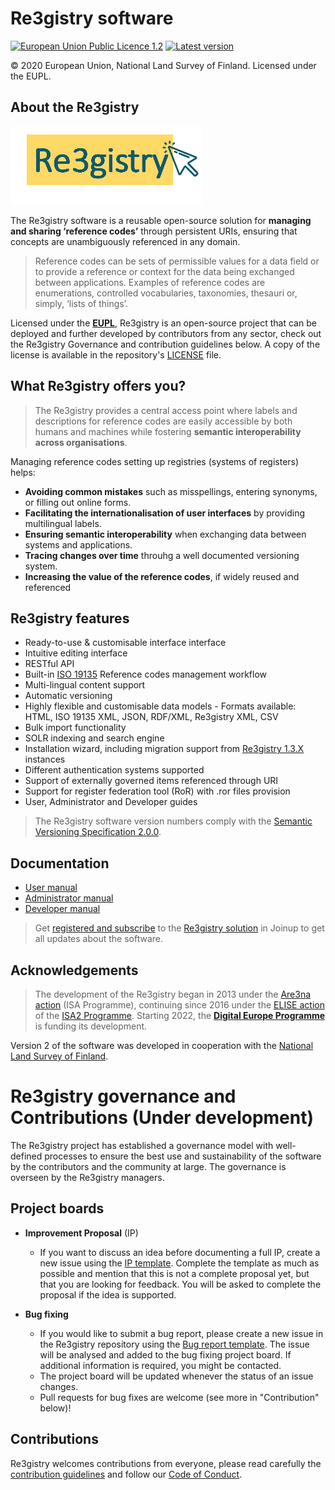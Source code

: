 # Re3gistry software

[![European Union Public Licence 1.2](https://img.shields.io/badge/license-EUPL%201.2-blue.svg)](https://joinup.ec.europa.eu/software/page/eupl)
[![Latest version](https://img.shields.io/badge/latest%20version-2.3.1-blue.svg)](https://github.com/ec-jrc/re3gistry/releases)

&copy; 2020 European Union, National Land Survey of Finland. Licensed under the EUPL.

## About the Re3gistry

![Logo](documentation/images/logo.png)

The Re3gistry software is a reusable open-source solution for **managing and sharing ‘reference codes’** through persistent URIs, ensuring that concepts are unambiguously referenced in any domain.

> Reference codes can be sets of permissible values for a data field or to provide a reference or context for the data being exchanged between applications. Examples of reference codes are enumerations, controlled vocabularies, taxonomies, thesauri or, simply, ‘lists of things’.

Licensed under the **[EUPL](http://ec.europa.eu/idabc/eupl.html)**, Re3gistry is an open-source project that can be deployed and further developed by contributors from any sector, check out the Re3gistry Governance and contribution guidelines below.
A copy of the license is available in the repository's [LICENSE](https://github.com/ec-jrc/re3gistry/blob/master/LICENSE) file.

## What Re3gistry offers you?

> The Re3gistry provides a central access point where labels and descriptions for reference codes are easily accessible by both humans and machines while fostering **semantic interoperability across organisations**.

Managing reference codes setting up registries (systems of registers) helps:

* **Avoiding common mistakes** such as misspellings, entering synonyms, or filling out online forms.
* **Facilitating the internationalisation of user interfaces** by providing multilingual labels.
* **Ensuring semantic interoperability** when exchanging data between systems and applications.
* **Tracing changes over time** throuhg a well documented versioning system.
* **Increasing the value of the reference codes**, if widely reused and referenced

## Re3gistry features

* Ready-to-use & customisable interface interface​ 
* Intuitive editing interface
* RESTful API
* Built-in [ISO 19135](https://www.iso.org/standard/54721.html) Reference codes management workflow
* Multi-lingual content support
* Automatic versioning
* Highly flexible and customisable data models - Formats available: HTML, ISO 19135 XML, JSON, RDF/XML, Re3gistry XML, CSV 
* Bulk import functionality
* SOLR indexing and search engine
* Installation wizard, including migration support from [Re3gistry 1.3.X](https://joinup.ec.europa.eu/collection/are3na/solution/re3gistry/releases) instances
* Different authentication systems supported 
* Support of externally governed items referenced through URI 
* Support for register federation tool (RoR) with .ror files provision
* User, Administrator and Developer guides

> The Re3gistry software version numbers comply with the [Semantic Versioning Specification 2.0.0](http://semver.org/spec/v2.0.0.html).

## Documentation

* [User manual](documentation/user-manual.md)
* [Administrator manual](documentation/administrator-manual.md)
* [Developer manual](documentation/developer-manual.md)

> Get [registered and subscribe](https://joinup.ec.europa.eu/collection/are3na/solution/re3gistry/authenticate-to-join) to the [Re3gistry solution](https://joinup.ec.europa.eu/collection/are3na/solution/re3gistry/about) in Joinup to get all updates about the software.

## Acknowledgements

> The development of the Re3gistry began in 2013 under the [Are3na action](https://joinup.ec.europa.eu/collection/are3na/about) (ISA Programme), continuing since 2016 under the [ELISE action](https://joinup.ec.europa.eu/collection/elise-european-location-interoperability-solutions-e-government/about) of the [ISA2 Programme](https://ec.europa.eu/isa2/isa2_en/). Starting 2022, the **[Digital Europe Programme](https://digital-strategy.ec.europa.eu/en/activities/digital-programme)** is funding its development.

Version 2 of the software was developed in cooperation with the [National Land Survey of Finland](https://www.maanmittauslaitos.fi/en).

# Re3gistry governance and Contributions (Under development)

The Re3gistry project has established a governance model with well-defined processes to ensure the best use and sustainability of the software by the contributors and the community at large. The governance is overseen by the Re3gistry managers.

## Project boards

* **Improvement Proposal** (IP)
    * If you want to discuss an idea before documenting a full IP, create a new issue using the [IP template](https://github.com/ec-jrc/re3gistry/issues/new?assignees=&labels=&template=re3gistry-improvement-proposal.md). Complete the template as much as possible and mention that this is not a complete proposal yet, but that you are looking for feedback. You will be asked to complete the proposal if the idea is supported.
   
* **Bug fixing**
    * If you would like to submit a bug report, please create a new issue in the Re3gistry repository using the [Bug report template](https://github.com/ec-jrc/re3gistry/issues/new?assignees=&labels=&template=re3gistry-problem.md). The issue will be analysed and added to the bug fixing project board. If additional information is required, you might be contacted.
    * The project board will be updated whenever the status of an issue changes.
    * Pull requests for bug fixes are welcome (see more in "Contribution" below)!

## Contributions

Re3gistry welcomes contributions from everyone, please read carefully the [contribution guidelines](contribution.md) and follow our [Code of Conduct](https://github.com/ec-jrc/re3gistry/blob/master/CODE_OF_CONDUCT.adoc).


